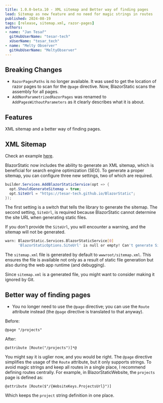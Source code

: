 ```yaml
---
title: 1.0.0-beta.10 - XML sitemap and Better way of finding pages
lead: Sitemap as new feature and no need for magic strings in routes
published: 2024-08-19
tags: [release, sitemap.xml, razor-pages]
authors:
- name: "Jan Tesař"
  gitHubUserName: "tesar-tech"
  xUserName: "tesar_tech"
- name: "Melty Observer"
  gitHubUserName: "MeltyObserver"
---
```


## Breaking Changes

- `RazorPagesPaths` is no longer available. It was used to get the location of razor pages to scan for the `@page` directive.
  Now, BlazorStatic scans the assembly for all pages.
- `AddNonParametrizedRazorPages` was renamed to `AddPagesWithoutParameters` as it clearly describes what it is about.

## Features

XML sitemap and a better way of finding pages. 

## XML Sitemap

Check an example [here](https://tesar-tech.github.io/BlazorStatic/sitemap.xml).

BlazorStatic now includes the ability to generate an XML sitemap, which is beneficial for search engine optimization (SEO).
To generate a proper sitemap, you can configure three new settings, two of which are required.

```csharp
builder.Services.AddBlazorStaticService(opt => {
  opt.ShouldGenerateSitemap = true;
  opt.SiteUrl = "https://tesar-tech.github.io/BlazorStatic";
});
```

The first setting is a switch that tells the library to generate the sitemap.
The second setting, `SiteUrl`, is required because BlazorStatic cannot determine the site URL when generating static files.

If you don't provide the `SiteUrl`, you will encounter a warning, and the sitemap will not be generated.

```sh
warn: BlazorStatic.Services.BlazorStaticService[0]
      'BlazorStaticOptions.SiteUrl' is null or empty! Can't generate Sitemap. Either provide the site url or set 'BlazorStaticOptions.ShouldGenerateSitemap' to false
```

The `sitemap.xml` file is generated by default to `wwwroot/sitemap.xml`.
This ensures the file is available not only as a result of static file generation but also during the web app runtime (and debugging).

Since `sitemap.xml` is a generated file, you might want to consider making it ignored by Git.


## Better way of finding pages
- You no longer need to use the `@page` directive; you can use the `Route` attribute instead (the `@page` directive is translated to that anyway).

Before:

```
@page "/projects"
```

After:

```
@attribute [Route("/projects")]*@
```


You might say it is uglier now, and you would be right.
The `@page` directive simplifies the usage of the `Route` attribute, but it only supports strings.
To avoid magic strings and keep all routes in a single place, I recommend defining routes centrally.
For example, in BlazorStaticWebsite, the `projects` page is defined as:

```
@attribute [Route($"/{WebsiteKeys.ProjectsUrl}")]
```

Which keeps the `project` string definition in one place. 



